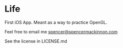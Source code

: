 Life
====

First iOS App. Meant as a way to practice OpenGL.

Feel free to email me spencer@spencermackinnon.com

See the license in LICENSE.md

